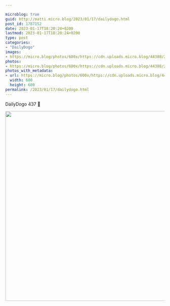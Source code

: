 ```yaml
---

microblog: true
guid: http://matti.micro.blog/2023/01/17/dailydogo.html
post_id: 1787152
date: 2023-01-17T18:20:24+0200
lastmod: 2023-01-17T18:20:24+0200
type: post
categories:
- "DailyDogo"
images:
- https://micro.blog/photos/600x/https://cdn.uploads.micro.blog/44388/2023/1d2613e2f1.jpg
photos:
- https://micro.blog/photos/600x/https://cdn.uploads.micro.blog/44388/2023/1d2613e2f1.jpg
photos_with_metadata:
- url: https://micro.blog/photos/600x/https://cdn.uploads.micro.blog/44388/2023/1d2613e2f1.jpg
  width: 600
  height: 600
permalink: /2023/01/17/dailydogo.html
---
```

DailyDogo 437 🐶

<img src="/media/uploads/2023/1d2613e2f1.jpg" width="600" height="600" alt="" />
